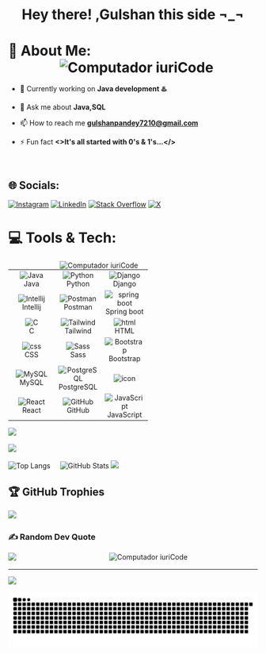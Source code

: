 <h1 align="center">Hey there! ,Gulshan this side ¬_¬</h1>
</hr>


# 💫 About Me: <img src="https://raw.githubusercontent.com/MicaelliMedeiros/micaellimedeiros/master/image/computer-illustration.png" min-width="400px" max-width="400px" width="400px" align="right" alt="Computador iuriCode">

</br>

- 🌱 Currently working on **Java development ♨️**

- 💬 Ask me about **Java,SQL**

- 📫 How to reach me **gulshanpandey7210@gmail.com**

- ⚡ Fun fact **<>It's all started with 0's & 1's...</>**

</br>

## 🌐 Socials:
[![Instagram](https://img.shields.io/badge/Instagram-%23E4405F.svg?logo=Instagram&logoColor=white)](https://instagram.com/g_u_l_s_h_a_n.__) [![LinkedIn](https://img.shields.io/badge/LinkedIn-%230077B5.svg?logo=linkedin&logoColor=white)](https://linkedin.com/in/gulshan-pandey) [![Stack Overflow](https://img.shields.io/badge/-Stackoverflow-FE7A16?logo=stack-overflow&logoColor=white)](https://stackoverflow.com/users/gulshan-pandey) [![X](https://img.shields.io/badge/X-black.svg?logo=X&logoColor=white)](https://x.com/@gulshanpandey72) 


# 💻 Tools & Tech: 
<img src="https://user-images.githubusercontent.com/74038190/212750996-938b257b-266c-45a7-9af7-655341c0f58b.gif" min-width="400px" max-width="400px" width="400px" align="right" alt="Computador iuriCode">
  <table align="center">
 <tr>
  <td align="center" width="80">
   <img src="https://techstack-generator.vercel.app/java-icon.svg" alt="Java" width="50" height="50" />
   <br>Java
  </td>
  <td align="center" width="80">
   <img src="https://techstack-generator.vercel.app/python-icon.svg" alt="Python" width="50" height="50" />
   <br>Python
  </td>
  <td align="center" width="80">
   <img src="https://techstack-generator.vercel.app/django-icon.svg" alt="Django" width="50" height="50" />
   <br>Django
  </td>
 </tr>
 <tr>
  <td align="center" width="80">
   <img src="https://user-images.githubusercontent.com/25181517/192108890-200809d1-439c-4e23-90d3-b090cf9a4eea.png" alt="Intellij" width="50" height="50" />
   <br>Intellij
  </td>
  <td align="center" width="80">
   <img src="https://user-images.githubusercontent.com/25181517/192109061-e138ca71-337c-4019-8d42-4792fdaa7128.png" alt="Postman" width="50" height="50" />
   <br>Postman
  </td>
  <td align="center" width="80">
   <img src="https://user-images.githubusercontent.com/25181517/183891303-41f257f8-6b3d-487c-aa56-c497b880d0fb.png" alt="spring boot" width="50" height="50" />
   <br>Spring boot
  </td>
 </tr>
 <tr>
  <td align="center" width="80">
   <img src="https://user-images.githubusercontent.com/25181517/192106070-46255bcf-65e6-4c6b-a296-bf8d0d8fb2a7.png" alt="C" width="50" height="50" />
   <br>C
  </td>
  <td align="center" width="80">
   <img src="https://skillicons.dev/icons?i=tailwind" width="45" height="50" alt="Tailwind" />
   <br>Tailwind
  </td>
  <td align="center" width="80">
   <img src="https://skillicons.dev/icons?i=html" width="45" height="50" alt="html" />
   <br>HTML
  </td>
 </tr>
 <tr>
  <td align="center" width="80">
   <img src="https://skillicons.dev/icons?i=css" width="45" height="50" alt="css" />
   <br>CSS
  </td>
  <td align="center" width="80">
   <img src="https://techstack-generator.vercel.app/sass-icon.svg" alt="Sass" width="50" height="50" />
   <br>Sass
  </td>
  <td align="center" width="80">
   <img src="https://skillicons.dev/icons?i=bootstrap" width="45" height="50" alt="Bootstrap" />
   <br>Bootstrap
  </td>
 </tr>
 <tr>
  <td align="center" width="80">
   <img src="https://techstack-generator.vercel.app/mysql-icon.svg" alt="MySQL" width="50" height="50" />
   <br>MySQL
  </td>
  <td align="center" width="80">
   <img src="https://skillicons.dev/icons?i=postgres" width="45" height="50" alt="PostgreSQL" />
   <br>PostgreSQL
  </td>
  <td align="center" width="80">
   <img src="https://techstack-generator.vercel.app/prettier-icon.svg" alt="icon" width="65" height="50" />
  </td>
 </tr>
 <tr>
  <td align="center" width="80">
   <img src="https://techstack-generator.vercel.app/react-icon.svg" alt="React" width="50" height="50" />
   <br>React
  </td>
  <td align="center" width="80">
   <img src="https://techstack-generator.vercel.app/github-icon.svg" alt="GitHub" width="64" height="50" />
   <br>GitHub
  </td>
  <td align="center" width="80">
   <img src="https://techstack-generator.vercel.app/js-icon.svg" alt="JavaScript" width="64" height="50" />
   <br>JavaScript
  </td>
 </tr>
</table>




 ![](https://i.imgur.com/waxVImv.png)
 
![](https://github-readme-streak-stats.herokuapp.com/?user=gulshan-pandey&theme=blue-green&hide_border=false)<br/>

![Top Langs](https://github-readme-stats-git-masterrstaa-rickstaa.vercel.app/api/top-langs/?username=gulshan-pandey&bg_color=000&border_color=30A3DC&title_color=F99FFFF&text_color=FFF)&nbsp;&nbsp;&nbsp;&nbsp;&nbsp;![GitHub Stats](https://github-readme-stats.vercel.app/api?username=gulshan-pandey&theme=transparent&bg_color=000&border_color=30A3DC&show_icons=true&icon_color=30A3DC&title_color=E94D5F&text_color=FFF)
 ![](https://i.imgur.com/waxVImv.png)


## 🏆 GitHub Trophies
![](https://github-profile-trophy.vercel.app/?username=gulshan-pandey&theme=radical&no-frame=false&no-bg=true&margin-w=4)

### ✍️ Random Dev Quote
<img src="https://user-images.githubusercontent.com/74038190/212259363-d40b7a35-375b-470c-b4e2-2d9cb8ac706c.png" min-width="400px" max-width="300px" width="300px" align="right" alt="Computador iuriCode">

![](https://quotes-github-readme.vercel.app/api?type=vetical&theme=tokyonight)



---
[![](https://visitcount.itsvg.in/api?id=gulshan-pandey&icon=2&color=9)](https://visitcount.itsvg.in)

![Snake animation](https://github.com/GabrielaSinastre/GabrielaSinastre/blob/output/github-contribution-grid-snake.svg)
